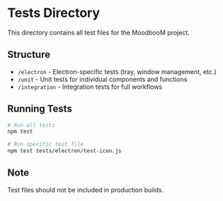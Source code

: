 # Tests Directory

This directory contains all test files for the MoodbooM project.

## Structure

- `/electron` - Electron-specific tests (tray, window management, etc.)
- `/unit` - Unit tests for individual components and functions
- `/integration` - Integration tests for full workflows

## Running Tests

```bash
# Run all tests
npm test

# Run specific test file
npm test tests/electron/test-icon.js
```

## Note

Test files should not be included in production builds.